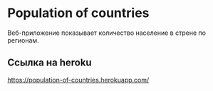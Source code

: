 # Population of countries

Веб-приложение показывает количество население в стрене по регионам. 

## Ссылка на heroku
https://population-of-countries.herokuapp.com/
